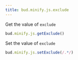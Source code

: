 ```yaml
---
title: bud.minify.js.exclude
---
```


Get the value of `exclude`

```ts
bud.minify.js.getExclude()
```

Set the value of `exclude`

```ts
bud.minify.js.setExclude(/.*/)
```
